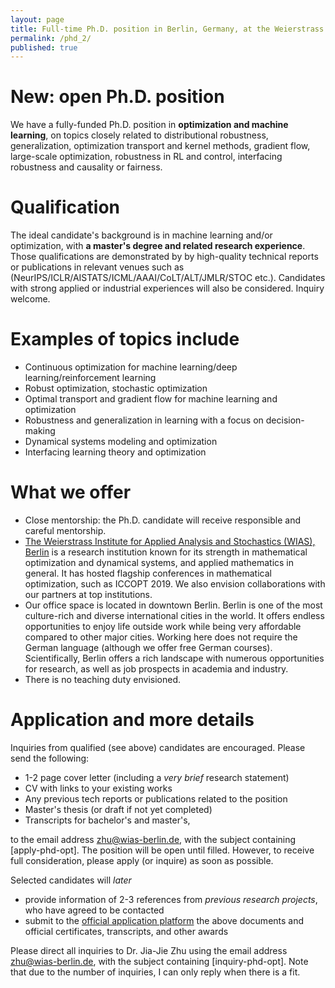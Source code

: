 ```yaml
---
layout: page
title: Full-time Ph.D. position in Berlin, Germany, at the Weierstrass Institute, optimization and machine learning
permalink: /phd_2/
published: true
---
```


# New: open Ph.D. position

We have a fully-funded Ph.D. position in **optimization and machine learning**, on topics closely related to distributional robustness, generalization, optimization transport and kernel methods, gradient flow, large-scale optimization, robustness in RL and control, interfacing robustness and causality or fairness.

# Qualification
The ideal candidate's background is in machine learning and/or optimization, with **a master's degree and related research experience**. Those qualifications are demonstrated by by high-quality technical reports or publications in relevant venues such as (NeurIPS/ICLR/AISTATS/ICML/AAAI/CoLT/ALT/JMLR/STOC etc.). Candidates with strong applied or industrial experiences will also be considered. Inquiry welcome.

# Examples of topics include

* Continuous optimization for machine learning/deep learning/reinforcement learning
* Robust optimization, stochastic optimization
* Optimal transport and gradient flow for machine learning and optimization
* Robustness and generalization in learning with a focus on decision-making
* Dynamical systems modeling and optimization
* Interfacing learning theory and optimization
  
# What we offer

  - Close mentorship: the Ph.D. candidate will receive responsible and careful mentorship.
  - [The Weierstrass Institute for Applied Analysis and Stochastics (WIAS), Berlin](https://wias-berlin.de/) is a research institution known for its strength in mathematical optimization and dynamical systems, and applied mathematics in general. It has hosted flagship conferences in mathematical optimization, such as ICCOPT 2019. We also envision collaborations with our partners at top institutions.
  - Our office space is located in downtown Berlin. Berlin is one of the most culture-rich and diverse international cities in the world. It offers endless opportunities to enjoy life outside work while being very affordable compared to other major cities. Working here does not require the German language (although we offer free German courses). Scientifically, Berlin offers a rich landscape with numerous opportunities for research, as well as job prospects in academia and industry.
  - There is no teaching duty envisioned.

# Application and more details

Inquiries from qualified (see above) candidates are encouraged. Please send the following:

- 1-2 page cover letter (including a *very brief* research statement)
- CV with links to your existing works
- Any previous tech reports or publications related to the position
- Master's thesis (or draft if not yet completed)
- Transcripts for bachelor's and master's,

to the email address [zhu@wias-berlin.de](mailto:zhu@wias-berlin.de), with the subject containing [apply-phd-opt].
The position will be open until filled. However, to receive full consideration, please apply (or inquire) as soon as possible. 

Selected candidates will *later* 

- provide information of 2-3 references from *previous research projects*, who have agreed to be contacted
- submit to the [official application platform](https://wias-berlin.softgarden.io/job/18496523?l=de) the above documents and official certificates, transcripts, and other awards 

Please direct all inquiries to Dr. Jia-Jie Zhu using the email address [zhu@wias-berlin.de](mailto:zhu@wias-berlin.de), with the subject containing [inquiry-phd-opt]. Note that due to the number of inquiries, I can only reply when there is a fit.
